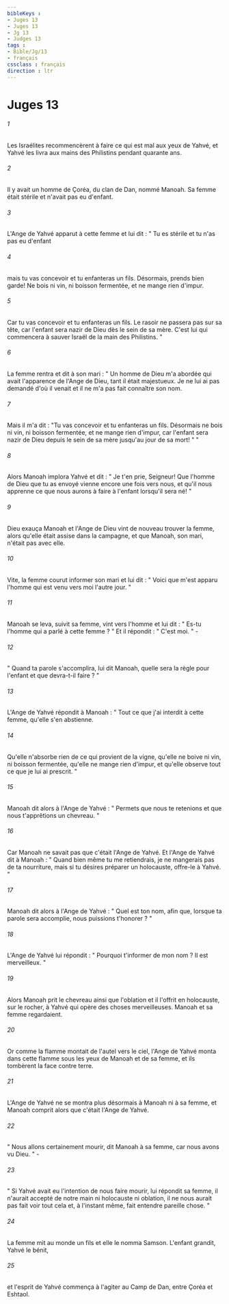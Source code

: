 ```yaml
---
bibleKeys : 
- Juges 13
- Juges 13
- Jg 13
- Judges 13
tags : 
- Bible/Jg/13
- français
cssclass : français
direction : ltr
---
```


# Juges 13

###### 1
Les Israélites recommencèrent à faire ce qui est mal aux yeux de Yahvé, et Yahvé les livra aux mains des Philistins pendant quarante ans. 
###### 2
Il y avait un homme de Çoréa, du clan de Dan, nommé Manoah. Sa femme était stérile et n'avait pas eu d'enfant. 
###### 3
L'Ange de Yahvé apparut à cette femme et lui dit : " Tu es stérile et tu n'as pas eu d'enfant 
###### 4
mais tu vas concevoir et tu enfanteras un fils. Désormais, prends bien garde! Ne bois ni vin, ni boisson fermentée, et ne mange rien d'impur. 
###### 5
Car tu vas concevoir et tu enfanteras un fils. Le rasoir ne passera pas sur sa tête, car l'enfant sera nazir de Dieu dès le sein de sa mère. C'est lui qui commencera à sauver Israël de la main des Philistins. " 
###### 6
La femme rentra et dit à son mari : " Un homme de Dieu m'a abordée qui avait l'apparence de l'Ange de Dieu, tant il était majestueux. Je ne lui ai pas demandé d'où il venait et il ne m'a pas fait connaître son nom. 
###### 7
Mais il m'a dit : "Tu vas concevoir et tu enfanteras un fils. Désormais ne bois ni vin, ni boisson fermentée, et ne mange rien d'impur, car l'enfant sera nazir de Dieu depuis le sein de sa mère jusqu'au jour de sa mort! " " 
###### 8
Alors Manoah implora Yahvé et dit : " Je t'en prie, Seigneur! Que l'homme de Dieu que tu as envoyé vienne encore une fois vers nous, et qu'il nous apprenne ce que nous aurons à faire à l'enfant lorsqu'il sera né! " 
###### 9
Dieu exauça Manoah et l'Ange de Dieu vint de nouveau trouver la femme, alors qu'elle était assise dans la campagne, et que Manoah, son mari, n'était pas avec elle. 
###### 10
Vite, la femme courut informer son mari et lui dit : " Voici que m'est apparu l'homme qui est venu vers moi l'autre jour. " 
###### 11
Manoah se leva, suivit sa femme, vint vers l'homme et lui dit : " Es-tu l'homme qui a parlé à cette femme ? " Et il répondit : " C'est moi. " - 
###### 12
" Quand ta parole s'accomplira, lui dit Manoah, quelle sera la règle pour l'enfant et que devra-t-il faire ? " 
###### 13
L'Ange de Yahvé répondit à Manoah : " Tout ce que j'ai interdit à cette femme, qu'elle s'en abstienne. 
###### 14
Qu'elle n'absorbe rien de ce qui provient de la vigne, qu'elle ne boive ni vin, ni boisson fermentée, qu'elle ne mange rien d'impur, et qu'elle observe tout ce que je lui ai prescrit. " 
###### 15
Manoah dit alors à l'Ange de Yahvé : " Permets que nous te retenions et que nous t'apprêtions un chevreau. " 
###### 16
Car Manoah ne savait pas que c'était l'Ange de Yahvé. Et l'Ange de Yahvé dit à Manoah : " Quand bien même tu me retiendrais, je ne mangerais pas de ta nourriture, mais si tu désires préparer un holocauste, offre-le à Yahvé. " 
###### 17
Manoah dit alors à l'Ange de Yahvé : " Quel est ton nom, afin que, lorsque ta parole sera accomplie, nous puissions t'honorer ? " 
###### 18
L'Ange de Yahvé lui répondit : " Pourquoi t'informer de mon nom ? Il est merveilleux. " 
###### 19
Alors Manoah prit le chevreau ainsi que l'oblation et il l'offrit en holocauste, sur le rocher, à Yahvé qui opère des choses merveilleuses. Manoah et sa femme regardaient. 
###### 20
Or comme la flamme montait de l'autel vers le ciel, l'Ange de Yahvé monta dans cette flamme sous les yeux de Manoah et de sa femme, et ils tombèrent la face contre terre. 
###### 21
L'Ange de Yahvé ne se montra plus désormais à Manoah ni à sa femme, et Manoah comprit alors que c'était l'Ange de Yahvé. 
###### 22
" Nous allons certainement mourir, dit Manoah à sa femme, car nous avons vu Dieu. " - 
###### 23
" Si Yahvé avait eu l'intention de nous faire mourir, lui répondit sa femme, il n'aurait accepté de notre main ni holocauste ni oblation, il ne nous aurait pas fait voir tout cela et, à l'instant même, fait entendre pareille chose. " 
###### 24
La femme mit au monde un fils et elle le nomma Samson. L'enfant grandit, Yahvé le bénit, 
###### 25
et l'esprit de Yahvé commença à l'agiter au Camp de Dan, entre Çoréa et Eshtaol. 
